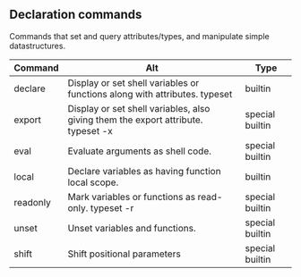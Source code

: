 ## Declaration commands

Commands that set and query attributes/types, and manipulate simple datastructures. 

Command | Alt | 	Type
--- |   --- | ---
declare |	Display or set shell variables or functions along with attributes.	typeset |	builtin
export |	Display or set shell variables, also giving them the export attribute.	typeset -x |	special builtin
eval |	Evaluate arguments as shell code.	| 	special builtin
local |	Declare variables as having function local scope.	| builtin
readonly |	Mark variables or functions as read-only.	typeset -r | 	special builtin
unset |	Unset variables and functions.	|	special builtin
shift |	 Shift positional parameters	|special builtin 
